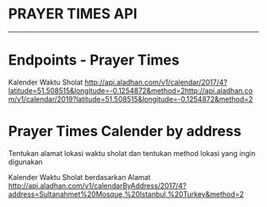 # PRAYER TIMES API

---

# Endpoints - Prayer Times

Kalender Waktu Sholat http://api.aladhan.com/v1/calendar/2017/4?latitude=51.508515&longitude=-0.1254872&method=2http://api.aladhan.com/v1/calendar/2019?latitude=51.508515&longitude=-0.1254872&method=2

# Prayer Times Calender by address

Tentukan alamat lokasi waktu sholat dan tentukan method lokasi yang ingin digunakan

Kalender Waktu Sholat berdasarkan Alamat http://api.aladhan.com/v1/calendarByAddress/2017/4?address=Sultanahmet%20Mosque,%20Istanbul,%20Turkey&method=2
